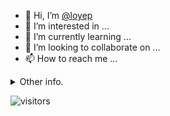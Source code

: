 - 👋 Hi, I’m [@loyep](https://github.com/loyep)
- 👀 I’m interested in ...
- 🌱 I’m currently learning ...
- 💞️ I’m looking to collaborate on ...
- 📫 How to reach me ...

<details>
  <summary>Other info.</summary>
  <br>

<!--START_SECTION:waka-->

```txt
Vue.js       4 hrs 10 mins   ███████████▓░░░░░░░░░░░░░   46.43 %
TypeScript   3 hrs 48 mins   ██████████▓░░░░░░░░░░░░░░   42.40 %
JSON         30 mins         █▒░░░░░░░░░░░░░░░░░░░░░░░   05.57 %
JavaScript   8 mins          ▒░░░░░░░░░░░░░░░░░░░░░░░░   01.54 %
Other        8 mins          ▒░░░░░░░░░░░░░░░░░░░░░░░░   01.53 %
```

<!--END_SECTION:waka-->

</details>

![visitors](https://visitor-badge.glitch.me/badge?page_id=loyep.loyep)
